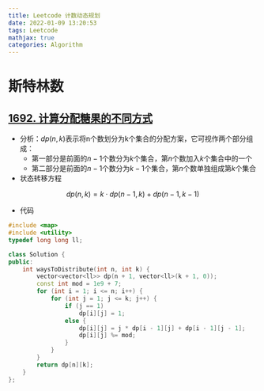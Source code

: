 ```yaml
---
title: Leetcode 计数动态规划
date: 2022-01-09 13:20:53
tags: Leetcode
mathjax: true
categories: Algorithm
---
```


# 斯特林数

## [1692. 计算分配糖果的不同方式](https://leetcode-cn.com/problems/count-ways-to-distribute-candies/)

- 分析：$dp(n,k)$表示将n个数划分为k个集合的分配方案，它可视作两个部分组成：
  - 第一部分是前面的$n-1$个数分为$k$个集合，第$n$个数加入$k$个集合中的一个
  - 第二部分是前面的$n-1$个数分为$k-1$个集合，第$n$个数单独组成第$k$个集合
- 状态转移方程

$$
dp(n,k)=k \cdot dp(n-1,k)+dp(n-1,k-1)
$$

- 代码

```c++
#include <map>
#include <utility>
typedef long long ll;

class Solution {
public:
    int waysToDistribute(int n, int k) {
        vector<vector<ll>> dp(n + 1, vector<ll>(k + 1, 0));
        const int mod = 1e9 + 7;
        for (int i = 1; i <= n; i++) {
            for (int j = 1; j <= k; j++) {
                if (j == 1)
                    dp[i][j] = 1;
                else {
                    dp[i][j] = j * dp[i - 1][j] + dp[i - 1][j - 1];
                    dp[i][j] %= mod;
                }
            }
        }
        return dp[n][k];
    }
};
```


